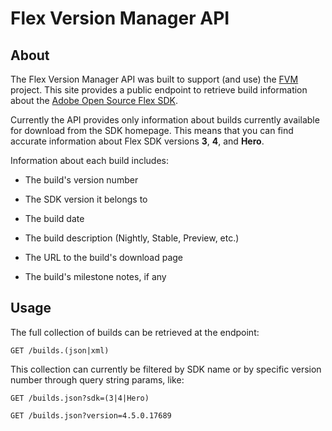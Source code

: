 Flex Version Manager API
========================

About
-----

The Flex Version Manager API was built to support (and use) the [FVM][fvm] project. This
site provides a public endpoint to retrieve build information about the [Adobe Open Source Flex SDK][flex].

Currently the API provides only information about builds currently available for download
from the SDK homepage. This means that you can find accurate information about Flex SDK versions
**3**, **4**, and **Hero**.

Information about each build includes:

- The build's version number

- The SDK version it belongs to

- The build date

- The build description (Nightly, Stable, Preview, etc.)

- The URL to the build's download page

- The build's milestone notes, if any

Usage
-----

The full collection of builds can be retrieved at the endpoint:

`GET /builds.(json|xml)`

This collection can currently be filtered by SDK name or by specific version number 
through query string params, like:

`GET /builds.json?sdk=(3|4|Hero)`
  
`GET /builds.json?version=4.5.0.17689`


[fvm]: https://github.com/SFCRD/fvm "Flex Version Manager GitHub Repository"
[flex]: http://opensource.adobe.com/wiki/display/flexsdk/Flex+SDK "Adobe Open Source Flex SDK"